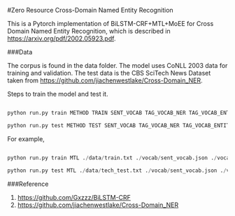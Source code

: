 #Zero Resource Cross-Domain Named Entity Recognition

This is a Pytorch implementation of BiLSTM-CRF+MTL+MoEE for Cross Domain Named Entity Recognition, which is described in https://arxiv.org/pdf/2002.05923.pdf.

###Data

The corpus is found in the data folder. The model uses CoNLL 2003 data for training and validation. The test data is the CBS SciTech News Dataset taken from https://github.com/jiachenwestlake/Cross-Domain_NER. 

Steps to train the model and test it.

```python

python run.py train METHOD TRAIN SENT_VOCAB TAG_VOCAB_NER TAG_VOCAB_ENTITY [options]

python run.py test METHOD TEST SENT_VOCAB TAG_VOCAB_NER TAG_VOCAB_ENTITY MODEL [options]

```

For example,

```python

python run.py train MTL ./data/train.txt ./vocab/sent_vocab.json ./vocab/tag_vocab_ner.json ./vocab/tag_vocab_entity.json --cuda --validation-every 100 --max-decay 1 --embed-size 300 --max-epoch 100

python run.py test MTL ./data/tech_test.txt ./vocab/sent_vocab.json ./vocab/tag_vocab_ner.json ./vocab/tag_vocab_entity.json ./model/model.pth --cuda --validation-every 100 --max-decay 1 --embed-size 300 --max-epoch 100

```

###Reference

1. https://github.com/Gxzzz/BiLSTM-CRF
2. https://github.com/jiachenwestlake/Cross-Domain_NER